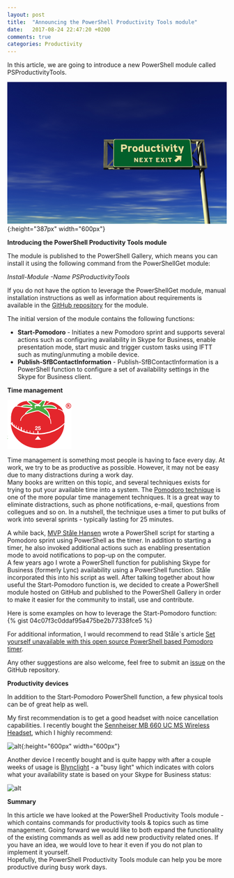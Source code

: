 ```yaml
---
layout: post
title:  "Announcing the PowerShell Productivity Tools module"
date:   2017-08-24 22:47:20 +0200
comments: true
categories: Productivity
---
```


In this article, we are going to introduce a new PowerShell module called PSProductivityTools.

![alt](/images/2017-08-24_Productivity_01.jpg){:height="387px" width="600px"}


**Introducing the PowerShell Productivity Tools module**

The module is published to the PowerShell Gallery, which means you can install it using the following command from the PowerShellGet module:

*Install-Module -Name PSProductivityTools*

If you do not have the option to leverage the PowerShellGet module, manual installation instructions as well as information about requirements is available in the [GitHub repository](https://github.com/janegilring/PSProductivityTools) for the module.

The initial version of the module contains the following functions:
- **Start-Pomodoro** - Initiates a new Pomodoro sprint and supports several actions such as configuring availability in Skype for Business, enable presentation mode, start music and trigger custom tasks using IFTT such as muting/unmuting a mobile device.
- **Publish-SfBContactInformation** - Publish-SfBContactInformation is a PowerShell function to configure a set of availability settings in the Skype for Business client.


**Time management**

![alt](/images/2017-08-24_Productivity_02.png)

Time management is something most people is having to face every day. At work, we try to be as productive as possible. However, it may not be easy due to many distractions during a work day.  
Many books are written on this topic, and several techniques exists for trying to put your available time into a system. The [Pomodoro technique](https://cirillocompany.de/pages/pomodoro-technique) is one of the more popular time management techniques. It is a great way to eliminate distractions, such as phone notifications, e-mail, questions from collegues and so on. In a nutshell, the technique uses a timer to put bulks of work into several sprints - typically lasting for 25 minutes.

A while back, [MVP Ståle Hansen](http://twitter.com/StaleHansen) wrote a PowerShell script for starting a Pomodoro sprint using PowerShell as the timer. In addition to starting a timer, he also invoked additional actions such as enabling presentation mode to avoid notifications to pop-up on the computer.  
A few years ago I wrote a PowerShell function for publishing Skype for Business (formerly Lync) availability using a PowerShell function. Ståle incorporated this into his script as well. After talking together about how useful the Start-Pomodoro function is, we decided to create a PowerShell module hosted on GitHub and published to the PowerShell Gallery in order to make it easier for the community to install, use and contribute.

Here is some examples on how to leverage the Start-Pomodoro function:
{% gist 04c07f3c0ddaf95a475be2b77338fce5 %}

For additional information, I would recommend to read Ståle`s article [Set yourself unavailable with this open source PowerShell based Pomodoro timer](https://msunified.net/2017/08/23/set-yourself-unavailable-with-this-open-source-powershell-based-pomodoro-timer/).

Any other suggestions are also welcome, feel free to submit an [issue](https://github.com/janegilring/PSProductivityTools/issues) on the GitHub repository.

**Productivity devices**

In addition to the Start-Pomodoro PowerShell function, a few physical tools can be of great help as well.

My first recommendation is to get a good headset with noice cancellation capabilities.
I recently bought the [Sennheiser MB 660 UC MS Wireless Headset](www.sennheiser.com/wireless-headset-office-phone-mb-660-uc-ms), which I highly recommend:

![alt](/images/2017-08-24_Productivity_04.png){:height="600px" width="600px"}

Another device I recently bought and is quite happy with after a couple weeks of usage is [Blynclight](https://embrava.com/products/blync-light?variant=328886579) - a "busy light" which indicates with colors what your availability state is based on your Skype for Business status:

![alt](/images/2017-08-24_Productivity_03.png)


**Summary**

In this article we have looked at the PowerShell Productivity Tools module - which contains commands for productivity tools & topics such as time management. Going forward we would like to both expand the functionality of the existing commands as well as add new productivity related ones. If you have an idea, we would love to hear it even if you do not plan to implement it yourself.  
Hopefully, the PowerShell Productivity Tools module can help you be more productive during busy work days.